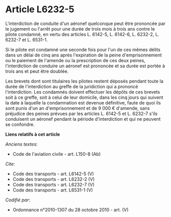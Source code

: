 # Article L6232-5

L'interdiction de conduite d'un aéronef quelconque peut être prononcée par le jugement ou l'arrêt pour une durée de trois
mois à trois ans contre le pilote condamné, en vertu des articles L. 6142-5, L. 6142-6, L. 6232-2, L. 6232-7 et L. 6531-1.

Si le pilote est condamné une seconde fois pour l'un de ces mêmes délits dans un délai de cinq ans après l'expiration de la
peine d'emprisonnement ou le paiement de l'amende ou la prescription de ces deux peines, l'interdiction de conduire un
aéronef est prononcée et sa durée est portée à trois ans et peut être doublée. 

Les brevets dont sont titulaires les pilotes restent déposés pendant toute la durée de l'interdiction au greffe de la
juridiction qui a prononcé l'interdiction. Les condamnés doivent effectuer les dépôts de ces brevets soit à ce greffe, soit à
celui de leur domicile, dans les cinq jours qui suivent la date à laquelle la condamnation est devenue définitive, faute de
quoi ils sont punis d'un an d'emprisonnement et de 9 000 € d'amende, sans préjudice des peines prévues par les articles L.
6142-5 et L. 6232-7 s'ils conduisent un aéronef pendant la période d'interdiction et qui ne peuvent se confondre.

**Liens relatifs à cet article**

_Anciens textes_:

  - Code de l'aviation civile - art. L150-8 (Ab)

_Cite_:

  - Code des transports - art. L6142-5 (V)
  - Code des transports - art. L6232-2 (V)
  - Code des transports - art. L6232-7 (V)
  - Code des transports - art. L6531-1 (V)

_Codifié par_:

  - Ordonnance n°2010-1307 du 28 octobre 2010 - art. (V)
